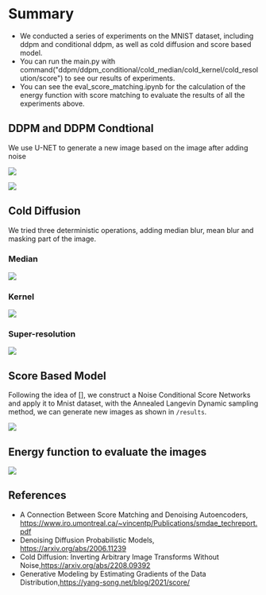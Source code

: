# Summary

- We conducted a series of experiments on the MNIST dataset, including  ddpm and conditional ddpm, as well as cold diffusion and score based model.
- You can run the main.py with command("ddpm/ddpm_conditional/cold_median/cold_kernel/cold_resolution/score") to see our results of experiments.
- You can see the eval_score_matching.ipynb for the calculation of the energy function with score matching to evaluate the results of all the experiments above.

## DDPM and DDPM Condtional

We use U-NET to generate a new image based on the image after adding noise

![](figure/conditional.jpg)

![](figure/DDPM.jpg)

## Cold Diffusion

We tried three deterministic operations, adding median blur, mean blur and masking part of the image.

### Median 
![](figure/median.jpg)

### Kernel 
![](figure/kernel.jpg)

### Super-resolution 
![](figure/resolution.jpg)

## Score Based Model

Following the idea of [], we construct a Noise Conditional Score Networks and apply it to Mnist dataset, with the Annealed Langevin Dynamic sampling method, we can generate new images as shown in `/results`. 

![](figure/Score.jpg)

## Energy function to evaluate the images


![](figure/Energy.jpg)


## References

* A Connection Between Score Matching and Denoising Autoencoders, https://www.iro.umontreal.ca/~vincentp/Publications/smdae_techreport.pdf
* Denoising Diffusion Probabilistic Models, https://arxiv.org/abs/2006.11239
* Cold Diffusion: Inverting Arbitrary Image Transforms Without Noise,https://arxiv.org/abs/2208.09392
* Generative Modeling by Estimating Gradients of the Data Distribution,https://yang-song.net/blog/2021/score/

